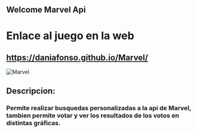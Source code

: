 ## Welcome Marvel Api

# Enlace al juego en la web
## https://daniafonso.github.io/Marvel/

![Marvel](https://user-images.githubusercontent.com/35113859/149137259-b40a3c30-c10a-4843-b03c-e5a00bd62ea1.png)


## Descripcion:
### Permite realizar busquedas personalizadas a la api de Marvel, tambien permite votar y ver los resultados de los votos en distintas gráficas.

